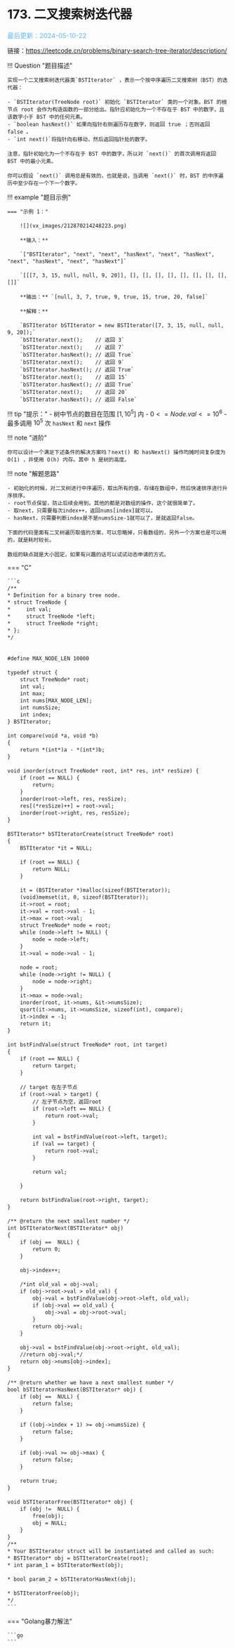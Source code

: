 # 173. 二叉搜索树迭代器

<span style="color:rgb(100,180,246);font-size:11pt">最后更新：2024-05-10-22</span>

链接：https://leetcode.cn/problems/binary-search-tree-iterator/description/

!!! Question "题目描述"
    
    实现一个二叉搜索树迭代器类`BSTIterator` ，表示一个按中序遍历二叉搜索树（BST）的迭代器： 
      
    - `BSTIterator(TreeNode root)` 初始化 `BSTIterator` 类的一个对象。BST 的根节点 root 会作为构造函数的一部分给出。指针应初始化为一个不存在于 BST 中的数字，且该数字小于 BST 中的任何元素。
    - `boolean hasNext()` 如果向指针右侧遍历存在数字，则返回 true ；否则返回 false 。
    - `int next()`将指针向右移动，然后返回指针处的数字。
    
    注意，指针初始化为一个不存在于 BST 中的数字，所以对 `next()` 的首次调用将返回 BST 中的最小元素。

    你可以假设 `next()` 调用总是有效的，也就是说，当调用 `next()` 时，BST 的中序遍历中至少存在一个下一个数字。

!!! example "题目示例"

    === "示例 1："
    
        ![](vx_images/212870214248223.png)

        **输入：** 
        
        `["BSTIterator", "next", "next", "hasNext", "next", "hasNext", "next", "hasNext", "next", "hasNext"]`
        
        `[[[7, 3, 15, null, null, 9, 20]], [], [], [], [], [], [], [], [], []]`

        **输出：** `[null, 3, 7, true, 9, true, 15, true, 20, false]`

        **解释：** 
        
        `BSTIterator bSTIterator = new BSTIterator([7, 3, 15, null, null, 9, 20]);`  
        `bSTIterator.next();    // 返回 3`  
        `bSTIterator.next();    // 返回 7`    
        `bSTIterator.hasNext(); // 返回 True`   
        `bSTIterator.next();    // 返回 9`   
        `bSTIterator.hasNext(); // 返回 True`   
        `bSTIterator.next();    // 返回 15`   
        `bSTIterator.hasNext(); // 返回 True`   
        `bSTIterator.next();    // 返回 20`   
        `bSTIterator.hasNext(); // 返回 False`   

!!! tip "提示："
    - 树中节点的数目在范围 $[1, 10^5]$ 内
    - $0 <= Node.val <= 10^6$
    - 最多调用 $10^5$ 次 `hasNext` 和 `next` 操作

!!! note "进阶"
    
    你可以设计一个满足下述条件的解决方案吗？next() 和 hasNext() 操作均摊时间复杂度为 O(1) ，并使用 O(h) 内存。其中 h 是树的高度。

!!! note "解题思路"

    - 初始化的时候，对二叉树进行中序遍历，取出所有的值，存储在数组中，然后快速排序进行升序排序。   
    - root节点保留，防止后续会用到。其他的都是对数组的操作，这个就很简单了。  
    - 取next，只需要每次index++，返回nums[index]就可以。  
    - hasNext，只需要判断index是不是numsSize-1就可以了，是就返回false。  

    下面的代码里面有二叉树遍历取值的方案，可以忽略掉，只看数组的，另外一个方案也是可以用的，就是耗时较长。  
    
    数组的缺点就是大小固定，如果有兴趣的话可以试试动态申请的方式。


=== "C"

    ```c
    /**
    * Definition for a binary tree node.
    * struct TreeNode {
    *     int val;
    *     struct TreeNode *left;
    *     struct TreeNode *right;
    * };
    */


    #define MAX_NODE_LEN 10000

    typedef struct {
        struct TreeNode* root;
        int val;
        int max;
        int nums[MAX_NODE_LEN];
        int numsSize;
        int index;
    } BSTIterator;

    int compare(void *a, void *b)
    {
        return *(int*)a - *(int*)b;
    }

    void inorder(struct TreeNode* root, int* res, int* resSize) {
        if (root == NULL) {
            return;
        }
        inorder(root->left, res, resSize);
        res[(*resSize)++] = root->val;
        inorder(root->right, res, resSize);
    }

    BSTIterator* bSTIteratorCreate(struct TreeNode* root)
    {
        BSTIterator *it = NULL;

        if (root == NULL) {
            return NULL;
        }

        it = (BSTIterator *)malloc(sizeof(BSTIterator));
        (void)memset(it, 0, sizeof(BSTIterator));
        it->root = root;
        it->val = root->val - 1;
        it->max = root->val;
        struct TreeNode* node = root;
        while (node->left != NULL) {
            node = node->left;
        }
        it->val = node->val - 1;

        node = root;
        while (node->right != NULL) {
            node = node->right;
        }
        it->max = node->val;
        inorder(root, it->nums, &it->numsSize);
        qsort(it->nums, it->numsSize, sizeof(int), compare);
        it->index = -1;
        return it;
    }

    int bstFindValue(struct TreeNode* root, int target)
    {
        if (root == NULL) {
            return target;
        }

        // target 在左子节点
        if (root->val > target) {
            // 左子节点为空，返回root
            if (root->left == NULL) {
                return root->val;
            }

            int val = bstFindValue(root->left, target);
            if (val == target) {
                return root->val;
            }

            return val;

        }

        return bstFindValue(root->right, target);
    }

    /** @return the next smallest number */
    int bSTIteratorNext(BSTIterator* obj)
    {
        if (obj ==  NULL) {
            return 0;
        }

        obj->index++;

        /*int old_val = obj->val;
        if (obj->root->val > old_val) {
            obj->val = bstFindValue(obj->root->left, old_val);
            if (obj->val == old_val) {
                obj->val = obj->root->val;
            }
            return obj->val;
        }

        obj->val = bstFindValue(obj->root->right, old_val);
        //return obj->val;*/
        return obj->nums[obj->index];
    }

    /** @return whether we have a next smallest number */
    bool bSTIteratorHasNext(BSTIterator* obj) {
        if (obj ==  NULL) {
            return false;
        }
        
        if ((obj->index + 1) >= obj->numsSize) {
            return false;
        }

        if (obj->val >= obj->max) {
            return false;
        }

        return true;
    }

    void bSTIteratorFree(BSTIterator* obj) {
        if (obj !=  NULL) {
            free(obj);
            obj = NULL;
        }
    }
    /**
    * Your BSTIterator struct will be instantiated and called as such:
    * BSTIterator* obj = bSTIteratorCreate(root);
    * int param_1 = bSTIteratorNext(obj);
    
    * bool param_2 = bSTIteratorHasNext(obj);
    
    * bSTIteratorFree(obj);
    */
    ```

=== "Golang暴力解法"

    ```go
    ```

